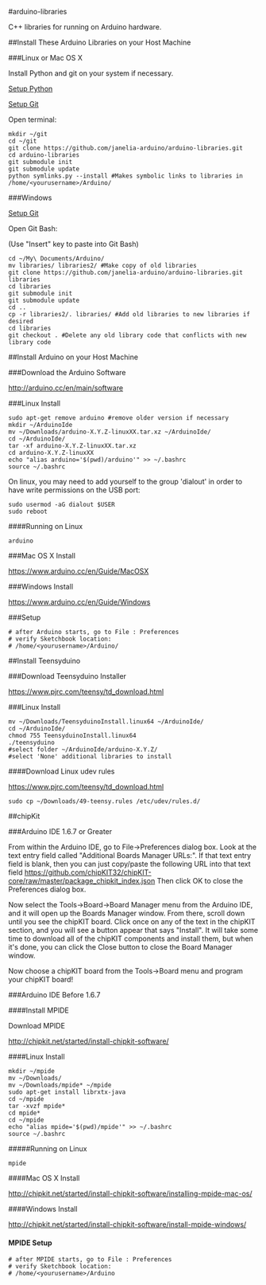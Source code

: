 #arduino-libraries

C++ libraries for running on Arduino hardware.

##Install These Arduino Libraries on your Host Machine

###Linux or Mac OS X

Install Python and git on your system if necessary.

[Setup Python](https://github.com/janelia-pypi/python_setup)

[Setup Git](https://github.com/janelia-idf/git_setup.git)

Open terminal:

```shell
mkdir ~/git
cd ~/git
git clone https://github.com/janelia-arduino/arduino-libraries.git
cd arduino-libraries
git submodule init
git submodule update
python symlinks.py --install #Makes symbolic links to libraries in /home/<yourusername>/Arduino/
```

###Windows

[Setup Git](https://github.com/janelia-idf/git_setup.git)

Open Git Bash:

(Use "Insert" key to paste into Git Bash)

```shell
cd ~/My\ Documents/Arduino/
mv libraries/ libraries2/ #Make copy of old libraries
git clone https://github.com/janelia-arduino/arduino-libraries.git libraries
cd libraries
git submodule init
git submodule update
cd ..
cp -r libraries2/. libraries/ #Add old libraries to new libraries if desired
cd libraries
git checkout . #Delete any old library code that conflicts with new library code
```

##Install Arduino on your Host Machine

###Download the Arduino Software

<http://arduino.cc/en/main/software>

###Linux Install

```shell
sudo apt-get remove arduino #remove older version if necessary
mkdir ~/ArduinoIde
mv ~/Downloads/arduino-X.Y.Z-linuxXX.tar.xz ~/ArduinoIde/
cd ~/ArduinoIde/
tar -xf arduino-X.Y.Z-linuxXX.tar.xz
cd arduino-X.Y.Z-linuxXX
echo "alias arduino='$(pwd)/arduino'" >> ~/.bashrc
source ~/.bashrc
```

On linux, you may need to add yourself to the group 'dialout' in order
to have write permissions on the USB port:

```shell
sudo usermod -aG dialout $USER
sudo reboot
```

####Running on Linux

```shell
arduino
```

###Mac OS X Install

<https://www.arduino.cc/en/Guide/MacOSX>

###Windows Install

<https://www.arduino.cc/en/Guide/Windows>

###Setup

```shell
# after Arduino starts, go to File : Preferences
# verify Sketchbook location:
# /home/<yourusername>/Arduino/
```

##Install Teensyduino

###Download Teensyduino Installer

<https://www.pjrc.com/teensy/td_download.html>

###Linux Install

```shell
mv ~/Downloads/TeensyduinoInstall.linux64 ~/ArduinoIde/
cd ~/ArduinoIde/
chmod 755 TeensyduinoInstall.linux64
./teensyduino
#select folder ~/ArduinoIde/arduino-X.Y.Z/
#select 'None' additional libraries to install
```

####Download Linux udev rules

<https://www.pjrc.com/teensy/td_download.html>

```shell
sudo cp ~/Downloads/49-teensy.rules /etc/udev/rules.d/
```

##chipKit

###Arduino IDE 1.6.7 or Greater

From within the Arduino IDE, go to File->Preferences dialog box. Look
at the text entry field called "Additional Boards Manager URLs:". If
that text entry field is blank, then you can just copy/paste the
following URL into that text field
<https://github.com/chipKIT32/chipKIT-core/raw/master/package_chipkit_index.json>
Then click OK to close the Preferences dialog box.

Now select the Tools->Board->Board Manager menu from the Arduino IDE,
and it will open up the Boards Manager window. From there, scroll down
until you see the chipKIT board. Click once on any of the text in the
chipKIT section, and you will see a button appear that says
"Install". It will take some time to download all of the chipKIT
components and install them, but when it's done, you can click the
Close button to close the Board Manager window.

Now choose a chipKIT board from the Tools->Board menu and program your
chipKIT board!

###Arduino IDE Before 1.6.7

####Install MPIDE

Download MPIDE

<http://chipkit.net/started/install-chipkit-software/>

####Linux Install

```shell
mkdir ~/mpide
mv ~/Downloads/
mv ~/Downloads/mpide* ~/mpide
sudo apt-get install librxtx-java
cd ~/mpide
tar -xvzf mpide*
cd mpide*
cd ~/mpide
echo "alias mpide='$(pwd)/mpide'" >> ~/.bashrc
source ~/.bashrc
```

#####Running on Linux

```shell
mpide
```

####Mac OS X Install

<http://chipkit.net/started/install-chipkit-software/installing-mpide-mac-os/>

####Windows Install

<http://chipkit.net/started/install-chipkit-software/install-mpide-windows/>

#### MPIDE Setup

```shell
# after MPIDE starts, go to File : Preferences
# verify Sketchbook location:
# /home/<yourusername>/Arduino
```
